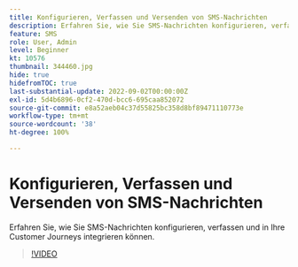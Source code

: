 ```yaml
---
title: Konfigurieren, Verfassen und Versenden von SMS-Nachrichten
description: Erfahren Sie, wie Sie SMS-Nachrichten konfigurieren, verfassen und in Ihre Customer Journeys integrieren können.
feature: SMS
role: User, Admin
level: Beginner
kt: 10576
thumbnail: 344460.jpg
hide: true
hidefromTOC: true
last-substantial-update: 2022-09-02T00:00:00Z
exl-id: 5d4b6896-0cf2-470d-bcc6-695caa852072
source-git-commit: e8a52aeb04c37d55825bc358d8bf89471110773e
workflow-type: tm+mt
source-wordcount: '38'
ht-degree: 100%

---
```


# Konfigurieren, Verfassen und Versenden von SMS-Nachrichten

Erfahren Sie, wie Sie SMS-Nachrichten konfigurieren, verfassen und in Ihre Customer Journeys integrieren können.

>[!VIDEO](https://video.tv.adobe.com/v/344460?quality=12&learn=on)
